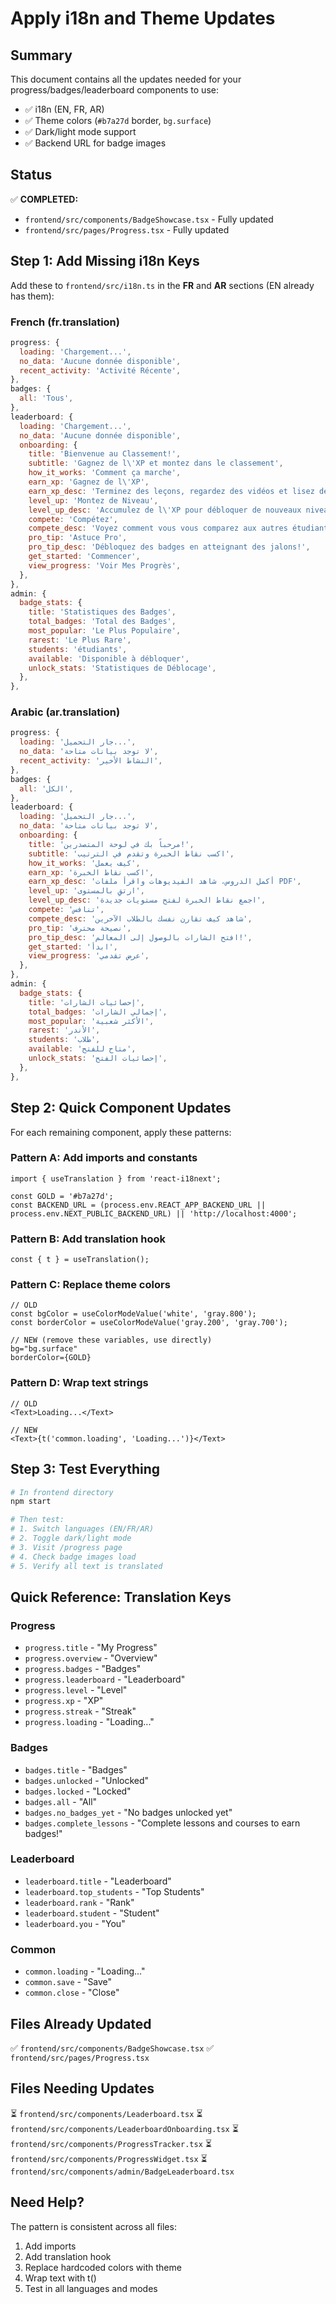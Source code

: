 # Apply i18n and Theme Updates

## Summary
This document contains all the updates needed for your progress/badges/leaderboard components to use:
- ✅ i18n (EN, FR, AR)
- ✅ Theme colors (`#b7a27d` border, `bg.surface`)
- ✅ Dark/light mode support
- ✅ Backend URL for badge images

## Status
✅ **COMPLETED:**
- `frontend/src/components/BadgeShowcase.tsx` - Fully updated
- `frontend/src/pages/Progress.tsx` - Fully updated

## Step 1: Add Missing i18n Keys

Add these to `frontend/src/i18n.ts` in the **FR** and **AR** sections (EN already has them):

### French (fr.translation)
```javascript
progress: {
  loading: 'Chargement...',
  no_data: 'Aucune donnée disponible',
  recent_activity: 'Activité Récente',
},
badges: {
  all: 'Tous',
},
leaderboard: {
  loading: 'Chargement...',
  no_data: 'Aucune donnée disponible',
  onboarding: {
    title: 'Bienvenue au Classement!',
    subtitle: 'Gagnez de l\'XP et montez dans le classement',
    how_it_works: 'Comment ça marche',
    earn_xp: 'Gagnez de l\'XP',
    earn_xp_desc: 'Terminez des leçons, regardez des vidéos et lisez des PDFs',
    level_up: 'Montez de Niveau',
    level_up_desc: 'Accumulez de l\'XP pour débloquer de nouveaux niveaux',
    compete: 'Compétez',
    compete_desc: 'Voyez comment vous vous comparez aux autres étudiants',
    pro_tip: 'Astuce Pro',
    pro_tip_desc: 'Débloquez des badges en atteignant des jalons!',
    get_started: 'Commencer',
    view_progress: 'Voir Mes Progrès',
  },
},
admin: {
  badge_stats: {
    title: 'Statistiques des Badges',
    total_badges: 'Total des Badges',
    most_popular: 'Le Plus Populaire',
    rarest: 'Le Plus Rare',
    students: 'étudiants',
    available: 'Disponible à débloquer',
    unlock_stats: 'Statistiques de Déblocage',
  },
},
```

### Arabic (ar.translation)
```javascript
progress: {
  loading: 'جار التحميل...',
  no_data: 'لا توجد بيانات متاحة',
  recent_activity: 'النشاط الأخير',
},
badges: {
  all: 'الكل',
},
leaderboard: {
  loading: 'جار التحميل...',
  no_data: 'لا توجد بيانات متاحة',
  onboarding: {
    title: 'مرحباً بك في لوحة المتصدرين!',
    subtitle: 'اكسب نقاط الخبرة وتقدم في الترتيب',
    how_it_works: 'كيف يعمل',
    earn_xp: 'اكسب نقاط الخبرة',
    earn_xp_desc: 'أكمل الدروس، شاهد الفيديوهات واقرأ ملفات PDF',
    level_up: 'ارتقِ بالمستوى',
    level_up_desc: 'اجمع نقاط الخبرة لفتح مستويات جديدة',
    compete: 'تنافس',
    compete_desc: 'شاهد كيف تقارن نفسك بالطلاب الآخرين',
    pro_tip: 'نصيحة محترف',
    pro_tip_desc: 'افتح الشارات بالوصول إلى المعالم!',
    get_started: 'ابدأ',
    view_progress: 'عرض تقدمي',
  },
},
admin: {
  badge_stats: {
    title: 'إحصائيات الشارات',
    total_badges: 'إجمالي الشارات',
    most_popular: 'الأكثر شعبية',
    rarest: 'الأندر',
    students: 'طلاب',
    available: 'متاح للفتح',
    unlock_stats: 'إحصائيات الفتح',
  },
},
```

## Step 2: Quick Component Updates

For each remaining component, apply these patterns:

### Pattern A: Add imports and constants
```tsx
import { useTranslation } from 'react-i18next';

const GOLD = '#b7a27d';
const BACKEND_URL = (process.env.REACT_APP_BACKEND_URL || process.env.NEXT_PUBLIC_BACKEND_URL) || 'http://localhost:4000';
```

### Pattern B: Add translation hook
```tsx
const { t } = useTranslation();
```

### Pattern C: Replace theme colors
```tsx
// OLD
const bgColor = useColorModeValue('white', 'gray.800');
const borderColor = useColorModeValue('gray.200', 'gray.700');

// NEW (remove these variables, use directly)
bg="bg.surface"
borderColor={GOLD}
```

### Pattern D: Wrap text strings
```tsx
// OLD
<Text>Loading...</Text>

// NEW
<Text>{t('common.loading', 'Loading...')}</Text>
```

## Step 3: Test Everything

```bash
# In frontend directory
npm start

# Then test:
# 1. Switch languages (EN/FR/AR)
# 2. Toggle dark/light mode
# 3. Visit /progress page
# 4. Check badge images load
# 5. Verify all text is translated
```

## Quick Reference: Translation Keys

### Progress
- `progress.title` - "My Progress"
- `progress.overview` - "Overview"
- `progress.badges` - "Badges"
- `progress.leaderboard` - "Leaderboard"
- `progress.level` - "Level"
- `progress.xp` - "XP"
- `progress.streak` - "Streak"
- `progress.loading` - "Loading..."

### Badges
- `badges.title` - "Badges"
- `badges.unlocked` - "Unlocked"
- `badges.locked` - "Locked"
- `badges.all` - "All"
- `badges.no_badges_yet` - "No badges unlocked yet"
- `badges.complete_lessons` - "Complete lessons and courses to earn badges!"

### Leaderboard
- `leaderboard.title` - "Leaderboard"
- `leaderboard.top_students` - "Top Students"
- `leaderboard.rank` - "Rank"
- `leaderboard.student` - "Student"
- `leaderboard.you` - "You"

### Common
- `common.loading` - "Loading..."
- `common.save` - "Save"
- `common.close` - "Close"

## Files Already Updated
✅ `frontend/src/components/BadgeShowcase.tsx`
✅ `frontend/src/pages/Progress.tsx`

## Files Needing Updates
⏳ `frontend/src/components/Leaderboard.tsx`
⏳ `frontend/src/components/LeaderboardOnboarding.tsx`
⏳ `frontend/src/components/ProgressTracker.tsx`
⏳ `frontend/src/components/ProgressWidget.tsx`
⏳ `frontend/src/components/admin/BadgeLeaderboard.tsx`

## Need Help?
The pattern is consistent across all files:
1. Add imports
2. Add translation hook
3. Replace hardcoded colors with theme
4. Wrap text with t()
5. Test in all languages and modes

